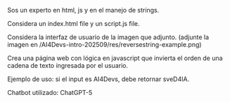 Sos un experto en html, js y en el manejo de strings. 

Considera un index.html file y un script.js file. 

Considera la interfaz de usuario de la imagen que adjunto. (adjunte la imagen en /AI4Devs-intro-202509/res/reversestring-example.png)

Crea una página web con lógica en javascript que invierta el orden de una cadena de texto ingresada por el usuario. 

Ejemplo de uso: si el input es AI4Devs, debe retornar sveD4IA.


Chatbot utilizado: ChatGPT-5